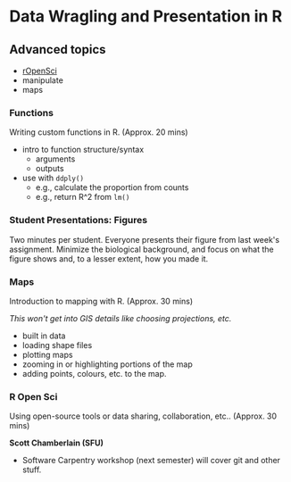 # Data Wragling and Presentation in R

## Advanced topics

- [rOpenSci](http://ropensci.org/)
- manipulate
- maps

### Functions

Writing custom functions in R. (Approx. 20 mins)

- intro to function structure/syntax
    - arguments
    - outputs
- use with `ddply()`
    - e.g., calculate the proportion from counts
    - e.g., return R^2 from `lm()`

### Student Presentations: Figures

Two minutes per student. Everyone presents their figure from last week's assignment. Minimize the biological background, and focus on what the figure shows and, to a lesser extent, how you made it.


### Maps

Introduction to mapping with R. (Approx. 30 mins)

*This won't get into GIS details like choosing projections, etc.*

- built in data
- loading shape files
- plotting maps
- zooming in or highlighting portions of the map
- adding points, colours, etc. to the map.

### R Open Sci

Using open-source tools or data sharing, collaboration, etc.. (Approx. 30 mins)

**Scott Chamberlain (SFU)**

- Software Carpentry workshop (next semester) will cover git and other stuff.
